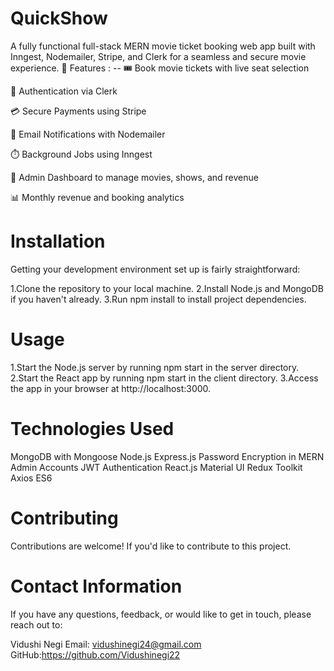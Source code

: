 # QuickShow

A fully functional full-stack MERN movie ticket booking web app built with Inngest, Nodemailer, Stripe, and Clerk for a seamless and secure movie experience.
🚀 Features : --
🎟️ Book movie tickets with live seat selection

🔐 Authentication via Clerk

💳 Secure Payments using Stripe

📧 Email Notifications with Nodemailer

⏱️ Background Jobs using Inngest

🧾 Admin Dashboard to manage movies, shows, and revenue

📊 Monthly revenue and booking analytics

# Installation
Getting your development environment set up is fairly straightforward:

1.Clone the repository to your local machine.
2.Install Node.js and MongoDB if you haven't already.
3.Run npm install to install project dependencies.
# Usage
1.Start the Node.js server by running npm start in the server directory.
2.Start the React app by running npm start in the client directory.
3.Access the app in your browser at http://localhost:3000.
# Technologies Used
MongoDB with Mongoose
Node.js
Express.js
Password Encryption in MERN
Admin Accounts
JWT Authentication
React.js
Material UI
Redux Toolkit
Axios
ES6
# Contributing
Contributions are welcome! If you'd like to contribute to this project.

# Contact Information
If you have any questions, feedback, or would like to get in touch, please reach out to:

Vidushi Negi
Email: vidushinegi24@gmail.com
GitHub:https://github.com/Vidushinegi22
